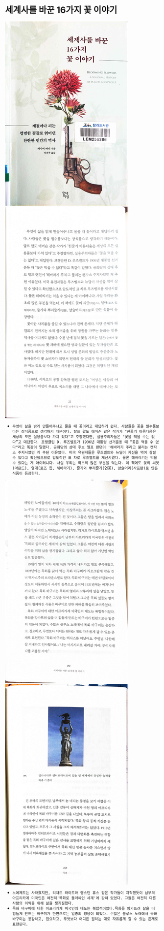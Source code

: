 # 세계사를 바꾼 16가지 꽃 이야기
<img src="blooming_flowers/0.jpg" alt="title" width="400"/>

<img src="blooming_flowers/1.jpg" alt="" width="400"/>

* `무엇이 삶을 밝게 만들어주냐고 물을 때 꽃이라고 대답하기 쉽다. 사람들은 꽃을 필수품보다는 장식품으로 생각하기 때문이다. 랄프 왈도 에머슨 같은 작가가 "한줄기 아름다움은 세상의 모든 실용품보다 가치 있다"고 주장했다면, 실용주의자들은 "꽃을 먹을 수는 없다”고 대답한다. 프랭클린 D. 루즈벨트가 1936년 대통령 선거운동 때 “꽃은 먹을 수 없다"라고 똑같이 말했다. 공화당의 상대 후보 앨프 랜던이 '해바라기 주라고 불리는 캔자스 주지사였던 게 주된 이유였다. 미국 유권자들은 루즈벨트와 뉴딜이 자신을 먹여 살릴 수 있다고 확신했으므로 압도적인 표 차로 루즈벨트를 재선시켰다. 물론 해바라기는 먹을 수 있다는 게 아이러니다. 사실 우리는 화초의 많은 부분을 먹는다. 이 책에도 꽃의 씨앗(아몬드), 열매(로즈 힙, 해바라기), 줄기와 뿌리줄기(연꽃), 암술머리(사프란)로 만든 식품이 등장한다.`

<img src="blooming_flowers/2.jpg" alt="" width="400"/> <img src="blooming_flowers/3.jpg" alt="" width="400"/>

* `노예제도는 사라졌지만, 리처드 라이트와 랭스턴 휴스 같은 작가들이 지적했듯이 남부의 아프리카계 미국인은 여전히'목화로 둘러싸인 세계'에 갇혀 있었다. 그들은 여전히 다른 사람의 이익을 위해 삶을 쟁기질했다.`
* `목화 바구미에 대한 아프리카계 미국인의 태도는 복합적이었다.목화를 망가뜨려 삶을 더 힘들게 만드는 바구미가 한편으로는 일종의 영웅이 되었다. 수많은 블루스 노래에서 목화 바구미는 용감하고, 집요하고, 무엇보다 어디든 원하는 대로 자유롭게 갈 수 있는 존재로 표현된다.`